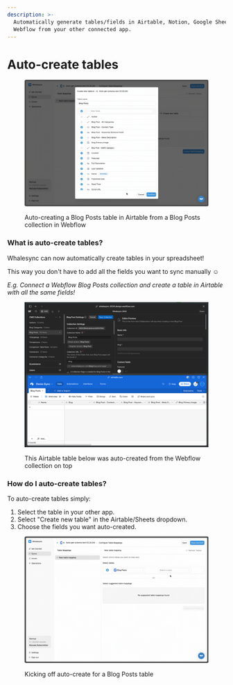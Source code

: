 ```yaml
---
description: >-
  Automatically generate tables/fields in Airtable, Notion, Google Sheets, or
  Webflow from your other connected app.
---
```


# Auto-create tables

<figure><img src="../.gitbook/assets/2024-12-30 12.36.53.gif" alt=""><figcaption><p>Auto-creating a Blog Posts table in Airtable from a Blog Posts collection in Webflow</p></figcaption></figure>

### What is auto-create tables?

Whalesync can now automatically create tables in your spreadsheet!

This way you don't have to add all the fields you want to sync manually :relaxed:

_E.g. Connect a Webflow Blog Posts collection and create a table in Airtable with all the same fields!_

<figure><img src="../.gitbook/assets/Webflow + Airtable (1).png" alt=""><figcaption><p>This Airtable table below was auto-created from the Webflow collection on top</p></figcaption></figure>

### How do I auto-create tables?

To auto-create tables simply:

1. Select the table in your other app.
2. Select "Create new table" in the Airtable/Sheets dropdown.
3. Choose the fields you want auto-created.

<figure><img src="../.gitbook/assets/2024-12-30 12.35.50.gif" alt=""><figcaption><p>Kicking off auto-create for a Blog Posts table</p></figcaption></figure>
